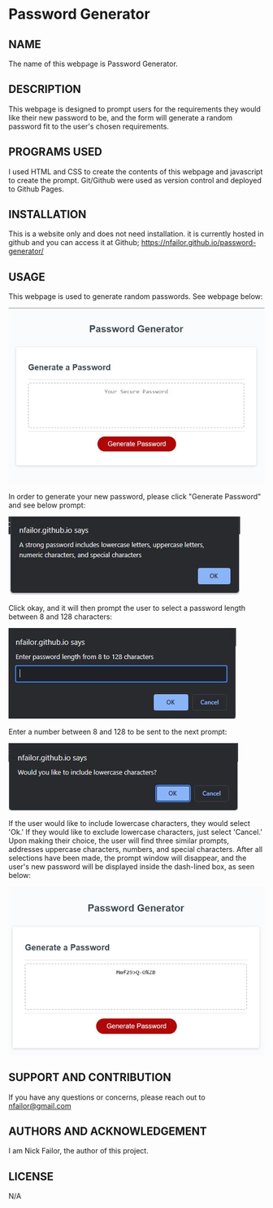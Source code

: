 # Password Generator

## NAME
The name of this webpage is Password Generator.

## DESCRIPTION
This webpage is designed to prompt users for the requirements they would like their new password to be, and the form will generate a random password fit to the user's chosen requirements. 

## PROGRAMS USED
I used HTML and CSS to create the contents of this webpage and javascript to create the prompt. Git/Github were used as version control and deployed to Github Pages.

## INSTALLATION
This is a website only and does not need installation. it is currently hosted in github and you can access it at Github; https://nfailor.github.io/password-generator/

## USAGE
This webpage is used to generate random passwords. See webpage below:

![alt text](assets/images/pwgen-hp.JPG)

In order to generate your new password, please click "Generate Password" and see below prompt:

![alt text](assets/images/pwgen-p1.JPG)

Click okay, and it will then prompt the user to select a password length between 8 and 128 characters:

![alt text](assets/images/pwgen-p1.5.JPG)

Enter a number between 8 and 128 to be sent to the next prompt:

![alt text](assets/images/pwgen-p2.JPG)

If the user would like to include lowercase characters, they would select 'Ok.' If they would like to exclude lowercase characters, just select 'Cancel.' Upon making their choice, the user will find three similar prompts, addresses uppercase characters, numbers, and special characters. After all selections have been made, the prompt window will disappear, and the user's new password will be displayed inside the dash-lined box, as seen below:

![alt text](assets/images/pwgen-fin.JPG)

## SUPPORT AND CONTRIBUTION
If you have any questions or concerns, please reach out to nfailor@gmail.com

## AUTHORS AND ACKNOWLEDGEMENT
I am Nick Failor, the author of this project.

## LICENSE
N/A